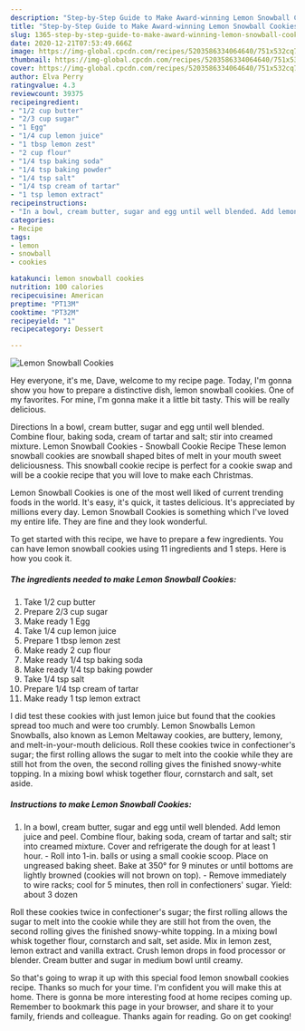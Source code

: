```yaml
---
description: "Step-by-Step Guide to Make Award-winning Lemon Snowball Cookies"
title: "Step-by-Step Guide to Make Award-winning Lemon Snowball Cookies"
slug: 1365-step-by-step-guide-to-make-award-winning-lemon-snowball-cookies
date: 2020-12-21T07:53:49.666Z
image: https://img-global.cpcdn.com/recipes/5203586334064640/751x532cq70/lemon-snowball-cookies-recipe-main-photo.jpg
thumbnail: https://img-global.cpcdn.com/recipes/5203586334064640/751x532cq70/lemon-snowball-cookies-recipe-main-photo.jpg
cover: https://img-global.cpcdn.com/recipes/5203586334064640/751x532cq70/lemon-snowball-cookies-recipe-main-photo.jpg
author: Elva Perry
ratingvalue: 4.3
reviewcount: 39375
recipeingredient:
- "1/2 cup butter"
- "2/3 cup sugar"
- "1 Egg"
- "1/4 cup lemon juice"
- "1 tbsp lemon zest"
- "2 cup flour"
- "1/4 tsp baking soda"
- "1/4 tsp baking powder"
- "1/4 tsp salt"
- "1/4 tsp cream of tartar"
- "1 tsp lemon extract"
recipeinstructions:
- "In a bowl, cream butter, sugar and egg until well blended. Add lemon juice and peel. Combine flour, baking soda, cream of tartar and salt; stir into creamed mixture. Cover and refrigerate the dough for at least 1 hour. Roll into 1-in. balls or using a small cookie scoop. Place on ungreased baking sheet. Bake at 350° for 9 minutes or until bottoms are lightly browned (cookies will not brown on top). Remove immediately to wire racks; cool for 5 minutes, then roll in confectioners&#39; sugar. Yield: about 3 dozen"
categories:
- Recipe
tags:
- lemon
- snowball
- cookies

katakunci: lemon snowball cookies 
nutrition: 100 calories
recipecuisine: American
preptime: "PT13M"
cooktime: "PT32M"
recipeyield: "1"
recipecategory: Dessert

---
```



![Lemon Snowball Cookies](https://img-global.cpcdn.com/recipes/5203586334064640/751x532cq70/lemon-snowball-cookies-recipe-main-photo.jpg)

Hey everyone, it's me, Dave, welcome to my recipe page. Today, I'm gonna show you how to prepare a distinctive dish, lemon snowball cookies. One of my favorites. For mine, I'm gonna make it a little bit tasty. This will be really delicious.

Directions In a bowl, cream butter, sugar and egg until well blended. Combine flour, baking soda, cream of tartar and salt; stir into creamed mixture. Lemon Snowball Cookies - Snowball Cookie Recipe These lemon snowball cookies are snowball shaped bites of melt in your mouth sweet deliciousness. This snowball cookie recipe is perfect for a cookie swap and will be a cookie recipe that you will love to make each Christmas.

Lemon Snowball Cookies is one of the most well liked of current trending foods in the world. It's easy, it's quick, it tastes delicious. It's appreciated by millions every day. Lemon Snowball Cookies is something which I've loved my entire life. They are fine and they look wonderful.


To get started with this recipe, we have to prepare a few ingredients. You can have lemon snowball cookies using 11 ingredients and 1 steps. Here is how you cook it.

<!--inarticleads1-->

##### The ingredients needed to make Lemon Snowball Cookies:

1. Take 1/2 cup butter
1. Prepare 2/3 cup sugar
1. Make ready 1 Egg
1. Take 1/4 cup lemon juice
1. Prepare 1 tbsp lemon zest
1. Make ready 2 cup flour
1. Make ready 1/4 tsp baking soda
1. Make ready 1/4 tsp baking powder
1. Take 1/4 tsp salt
1. Prepare 1/4 tsp cream of tartar
1. Make ready 1 tsp lemon extract


I did test these cookies with just lemon juice but found that the cookies spread too much and were too crumbly. Lemon Snowballs Lemon Snowballs, also known as Lemon Meltaway cookies, are buttery, lemony, and melt-in-your-mouth delicious. Roll these cookies twice in confectioner&#39;s sugar; the first rolling allows the sugar to melt into the cookie while they are still hot from the oven, the second rolling gives the finished snowy-white topping. In a mixing bowl whisk together flour, cornstarch and salt, set aside. 

<!--inarticleads2-->

##### Instructions to make Lemon Snowball Cookies:

1. In a bowl, cream butter, sugar and egg until well blended. Add lemon juice and peel. Combine flour, baking soda, cream of tartar and salt; stir into creamed mixture. Cover and refrigerate the dough for at least 1 hour. - Roll into 1-in. balls or using a small cookie scoop. Place on ungreased baking sheet. Bake at 350° for 9 minutes or until bottoms are lightly browned (cookies will not brown on top). - Remove immediately to wire racks; cool for 5 minutes, then roll in confectioners&#39; sugar. Yield: about 3 dozen


Roll these cookies twice in confectioner&#39;s sugar; the first rolling allows the sugar to melt into the cookie while they are still hot from the oven, the second rolling gives the finished snowy-white topping. In a mixing bowl whisk together flour, cornstarch and salt, set aside. Mix in lemon zest, lemon extract and vanilla extract. Crush lemon drops in food processor or blender. Cream butter and sugar in medium bowl until creamy. 

So that's going to wrap it up with this special food lemon snowball cookies recipe. Thanks so much for your time. I'm confident you will make this at home. There is gonna be more interesting food at home recipes coming up. Remember to bookmark this page in your browser, and share it to your family, friends and colleague. Thanks again for reading. Go on get cooking!
